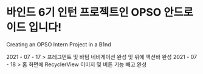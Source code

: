 # 바인드 6기 인턴 프로젝트인 OPSO 안드로이드 입니다!
Creating an OPSO Intern Project in a B1nd 

2021 - 07 - 17 > 프레그먼트 및 바텀 네비게이션 완성 및 위에 액션바 완성
2021 - 07 - 18 > 홈 화면에 RecyclerView 이미지 및 버튼 기능 빼고 완성
